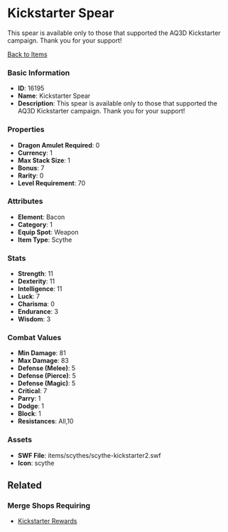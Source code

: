 # Kickstarter Spear

This spear is available only to those that supported the AQ3D Kickstarter campaign. Thank you for your support!

[Back to Items](../items.md)

### Basic Information

- **ID**: 16195
- **Name**: Kickstarter Spear
- **Description**: This spear is available only to those that supported the AQ3D Kickstarter campaign. Thank you for your support!

### Properties

- **Dragon Amulet Required**: 0
- **Currency**: 1
- **Max Stack Size**: 1
- **Bonus**: 7
- **Rarity**: 0
- **Level Requirement**: 70

### Attributes

- **Element**: Bacon
- **Category**: 1
- **Equip Spot**: Weapon
- **Item Type**: Scythe

### Stats

- **Strength**: 11
- **Dexterity**: 11
- **Intelligence**: 11
- **Luck**: 7
- **Charisma**: 0
- **Endurance**: 3
- **Wisdom**: 3

### Combat Values

- **Min Damage**: 81
- **Max Damage**: 83
- **Defense (Melee)**: 5
- **Defense (Pierce)**: 5
- **Defense (Magic)**: 5
- **Critical**: 7
- **Parry**: 1
- **Dodge**: 1
- **Block**: 1
- **Resistances**: All,10

### Assets

- **SWF File**: items/scythes/scythe-kickstarter2.swf
- **Icon**: scythe

## Related

### Merge Shops Requiring

- [Kickstarter Rewards](../merge-shops/254-kickstarter-rewards.md)

